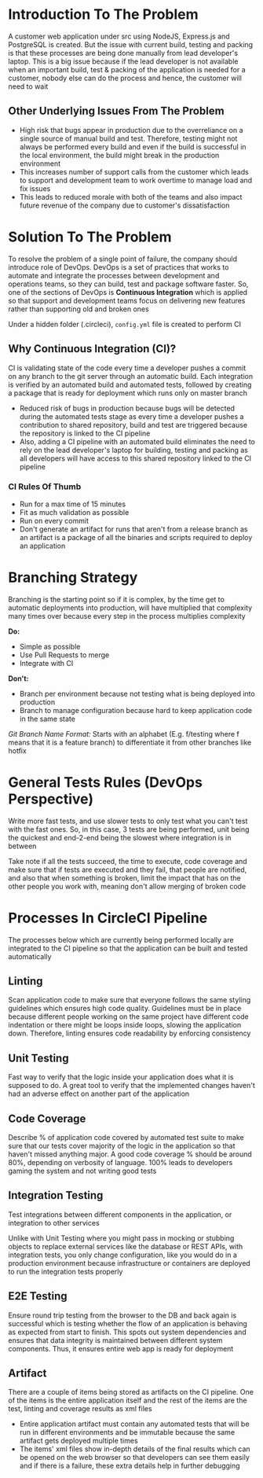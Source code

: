 # Introduction To The Problem

A customer web application under src using NodeJS, Express.js and PostgreSQL is created. But the issue with current build, testing and packing is that these processes are being done manually from lead developer's laptop. This is a big issue because if the lead developer is not available when an important build, test & packing of the application is needed for a customer, nobody else can do the process and hence, the customer will need to wait 

## Other Underlying Issues From The Problem

- High risk that bugs appear in production due to the overreliance on a single source of manual build and test. Therefore, testing might not always be performed every build and even if the build is successful in the local environment, the build might break in the production environment
- This increases number of support calls from the customer which leads to support and development team to work overtime to manage load and fix issues
- This leads to reduced morale with both of the teams and also impact future revenue of the company due to customer's dissatisfaction

# Solution To The Problem

To resolve the problem of a single point of failure, the company should introduce role of DevOps. DevOps is a set of practices that works to automate and integrate the processes between development and operations teams, so they can build, test and package software faster. So, one of the sections of DevOps is **Continuous Integration** which is applied so that support and development teams focus on delivering new features rather than supporting old and broken ones

Under a hidden folder (.circleci), `config.yml` file is created to perform CI

## Why Continuous Integration (CI)?

CI is validating state of the code every time a developer pushes a commit on any branch to the git server through an automatic build. Each integration is verified by an automated build and automated tests, followed by creating a package that is ready for deployment which runs only on master branch
- Reduced risk of bugs in production because bugs will be detected during the automated tests stage as every time a developer pushes a contribution to shared repository, build and test are triggered because the repository is linked to the CI pipeline
- Also, adding a CI pipeline with an automated build eliminates the need to rely on the lead developer's laptop for building, testing and packing as all developers will have access to this shared repository linked to the CI pipeline

### CI Rules Of Thumb

- Run for a max time of 15 minutes
- Fit as much validation as possible
- Run on every commit
- Don't generate an artifact for runs that aren't from a release branch as an artifact is a package of all the binaries and scripts required to deploy an application

# Branching Strategy

Branching is the starting point so if it is complex, by the time get to automatic deployments into production, will have multiplied that complexity many times over because every step in the process multiplies complexity

**Do:**
- Simple as possible 
- Use Pull Requests to merge
- Integrate with CI

**Don't:**
- Branch per environment because not testing what is being deployed into production
- Branch to manage configuration because hard to keep application code in the same state

*Git Branch Name Format:* Starts with an alphabet (E.g. f/testing where f means that it is a feature branch) to differentiate it from other branches like hotfix

# General Tests Rules (DevOps Perspective)

Write more fast tests, and use slower tests to only test what you can't test with the fast ones. So, in this case, 3 tests are being performed, unit being the quickest and end-2-end being the slowest where integration is in between

Take note if all the tests succeed, the time to execute, code coverage and make sure that if tests are executed and they fail, that people are notified, and also that when something is broken, limit the impact that has on the other people you work with, meaning don't allow merging of broken code

# Processes In CircleCI Pipeline 

The processes below which are currently being performed locally are integrated to the CI pipeline so that the application can be built and tested automatically

## Linting

Scan application code to make sure that everyone follows the same styling guidelines which ensures high code quality. Guidelines must be in place because different people working on the same project have different code indentation or there might be loops inside loops, slowing the application down. Therefore, linting ensures code readability by enforcing consistency

## Unit Testing 

Fast way to verify that the logic inside your application does what it is supposed to do. A great tool to verify that the implemented changes haven't had an adverse effect on another part of the application

## Code Coverage

Describe % of application code covered by automated test suite to make sure that our tests cover majority of the logic in the application so that haven't missed anything major. A good code coverage % should be around 80%, depending on verbosity of language. 100% leads to developers gaming the system and not writing good tests

## Integration Testing

Test integrations between different components in the application, or integration to other services

Unlike with Unit Testing where you might pass in mocking or stubbing objects to replace external services like the database or REST APIs, with integration tests, you only change configuration, like you would do in a production environment because infrastructure or containers are deployed to run the integration tests properly

## E2E Testing

Ensure round trip testing from the browser to the DB and back again is successful which is testing whether the flow of an application is behaving as expected from start to finish. This spots out system dependencies and ensures that data integrity is maintained between different system components. Thus, it ensures entire web app is ready for deployment

## Artifact
There are a couple of items being stored as artifacts on the CI pipeline. One of the items is the entire application itself and the rest of the items are the test, linting and coverage results as xml files

- Entire application artifact must contain any automated tests that will be run in different environments and be immutable because the same artifact gets deployed multiple times
- The items' xml files show in-depth details of the final results which can be opened on the web browser so that developers can see them easily and if there is a failure, these extra details help in further debugging